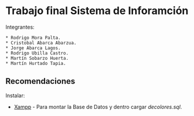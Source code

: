 # Trabajo final Sistema de Inforamción
Integrantes:
```
* Rodrigo Mora Palta.
* Cristobal Abarca Abarzua.
* Jorge Abarca Lagos.
* Rodrigo Ubilla Castro.
* Martín Sobarzo Huerta.
* Martín Hurtado Tapia.
```

## Recomendaciones
Instalar: 
* [Xampp](https://www.apachefriends.org/es/index.html) - Para montar la Base de Datos
y dentro cargar _decolores.sql_.
